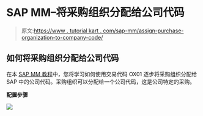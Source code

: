 # SAP MM–将采购组织分配给公司代码

> 原文:[https://www . tutorial kart . com/sap-mm/assign-purchase-organization-to-company-code/](https://www.tutorialkart.com/sap-mm/assign-purchase-organization-to-company-code/)

## 如何将采购组织分配给公司代码

在本 [SAP MM 教程](https://www.tutorialkart.com/sap-mm/sap-mm-material-management-training-tutorial/)中，您将学习如何使用交易代码 OX01 逐步将采购组织分配给 SAP 中的公司代码。采购组织可以分配给一个公司代码，这是公司特定的采购。

**配置步骤**

[![](../Images/925da31b32d6bc3827932f6c8afb11bb.png)](https://www.tutorialkart.com/)